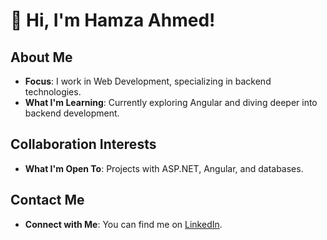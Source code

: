 # 👋 Hi, I'm Hamza Ahmed!

## About Me
- **Focus**: I work in Web Development, specializing in backend technologies.
- **What I'm Learning**: Currently exploring Angular and diving deeper into backend development.

## Collaboration Interests
- **What I'm Open To**: Projects with ASP.NET, Angular, and databases.

## Contact Me
- **Connect with Me**: You can find me on [LinkedIn](https://www.linkedin.com/in/hamza-ahmed-0a383523b/).

<!---
Thanks for checking out my GitHub profile! Feel free to reach out if you have any projects or collaboration ideas.
--->
